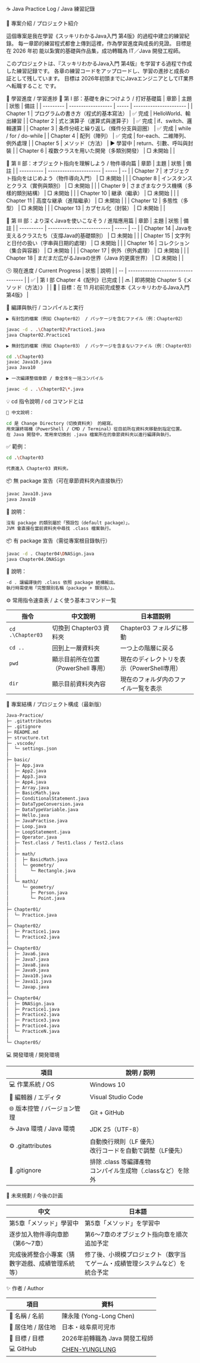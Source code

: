 ☕ Java Practice Log / Java 練習記錄

📖 專案介紹 / プロジェクト紹介

這個專案是我在學習《スッキリわかるJava入門 第4版》的過程中建立的練習紀錄。
每一章節的練習程式都會上傳到這裡，作為學習進度與成長的見證。
目標是在 2026 年初 能以紮實的基礎與作品集，成功轉職為 IT／Java 開發工程師。

このプロジェクトは、『スッキリわかるJava入門 第4版』を学習する過程で作成した練習記録です。
各章の練習コードをアップロードし、学習の進捗と成長の証として残しています。
目標は 2026年初頭までにJavaエンジニアとしてIT業界へ転職すること です。

🧩 學習進度 / 学習進捗
🩵 第 I 部：基礎を身につけよう / 打好基礎篇
| 章節        | 主題                 | 狀態    | 備註                     |
| --------- | ------------------ | ----- | ---------------------- |
| Chapter 1 | プログラムの書き方（程式的基本寫法） | ✅ 完成  | HelloWorld、輸出練習        |
| Chapter 2 | 式と演算子（運算式與運算子）     | ✅ 完成  | if、switch、邏輯運算         |
| Chapter 3 | 条件分岐と繰り返し（條件分支與迴圈） | ✅ 完成  | while / for / do-while |
| Chapter 4 | 配列（陣列）             | ✅ 完成  | for-each、二維陣列、例外處理     |
| Chapter 5 | メソッド（方法）           | ▶ 學習中 | return、引數、呼叫與封裝        |
| Chapter 6 | 複数クラスを用いた開発（多類別開發） | □ 未開始 |                        |

💎 第 II 部：オブジェクト指向を理解しよう / 物件導向篇
| 章節         | 主題                     | 狀態    | 備註 |
| ---------- | ---------------------- | ----- | -- |
| Chapter 7  | オブジェクト指向をはじめよう（物件導向入門） | □ 未開始 |    |
| Chapter 8  | インスタンスとクラス（實例與類別）      | □ 未開始 |    |
| Chapter 9  | さまざまなクラス機構（多樣的類別結構）    | □ 未開始 |    |
| Chapter 10 | 継承（繼承）                 | □ 未開始 |    |
| Chapter 11 | 高度な継承（進階繼承）            | □ 未開始 |    |
| Chapter 12 | 多態性（多型）                | □ 未開始 |    |
| Chapter 13 | カプセル化（封裝）              | □ 未開始 |    |

💠 第 III 部：より深くJavaを使いこなそう / 進階應用篇
| 章節         | 主題                         | 狀態    | 備註 |
| ---------- | -------------------------- | ----- | -- |
| Chapter 14 | Javaを支えるクラスたち（支撐Java的基礎類別） | □ 未開始 |    |
| Chapter 15 | 文字列と日付の扱い（字串與日期的處理）        | □ 未開始 |    |
| Chapter 16 | コレクション（集合與容器）              | □ 未開始 |    |
| Chapter 17 | 例外（例外處理）                   | □ 未開始 |    |
| Chapter 18 | まだまだ広がるJavaの世界（Java 的更廣世界） | □ 未開始 |    |

🕒 現在進度 / Current Progress
| 狀態 | 說明                                 |
| -- | ---------------------------------- |
| ✅  | 第 I 部 Chapter 4《配列》已完成             |
| 🔜 | 即將開始 Chapter 5《メソッド（方法）》           |
| 🎯 | 目標：在 11 月初前完成整本《スッキリわかるJava入門 第4版》 |



🧰 編譯與執行 / コンパイルと実行
```bash
▶ 有封包的檔案（例如 Chapter02） / パッケージを含むファイル（例：Chapter02）

javac -d . .\Chapter02\Practice1.java
java Chapter02.Practice1
```
```bash
▶ 無封包的檔案（例如 Chapter03） / パッケージを含まないファイル（例：Chapter03）

cd .\Chapter03
javac Java10.java
java Java10
```
```bash
▶ 一次編譯整個章節 / 章全体を一括コンパイル

javac -d . .\Chapter02\*.java
```


💡 cd 指令說明 / cd コマンドとは
```bash
🧭 中文說明：

cd 是 Change Directory（切換資料夾） 的縮寫。
用來讓終端機（PowerShell / CMD / Terminal）從目前所在資料夾移動到指定位置。
在 Java 開發中，常用來切換到 .java 檔案所在的章節資料夾以進行編譯與執行。
```

✅ 範例：
```bash
cd .\Chapter03

代表進入 Chapter03 資料夾。
```
📦 無 package 宣告（可在章節資料夾內直接執行）
```bash
javac Java10.java
java Java10
```
📘 說明：
```bash
沒有 package 的類別屬於「預設包（default package）」，
JVM 會直接在當前資料夾中尋找 .class 檔案執行。
```

📦 有 package 宣告（需從專案根目錄執行）
```bash
javac -d . Chapter04\DNASign.java
java Chapter04.DNASign
```
📘 說明：
```bash
-d . 讓編譯後的 .class 依照 package 結構輸出。
執行時需使用「完整類別名稱（package + 類別名）」。
```

⚙️ 常用指令速查表 / よく使う基本コマンド一覧

| 指令               | 中文說明                    | 日本語説明                      |
| ---------------- | ----------------------- | -------------------------- |
| `cd .\Chapter03` | 切換到 Chapter03 資料夾       | Chapter03 フォルダに移動          |
| `cd ..`          | 回到上一層資料夾                | 一つ上の階層に戻る                  |
| `pwd`            | 顯示目前所在位置（PowerShell 專用） | 現在のディレクトリを表示（PowerShell専用） |
| `dir`            | 顯示目前資料夾內容               | 現在のフォルダ内のファイル一覧を表示         |


📂 專案結構 / プロジェクト構成（最新版）

```bash
Java-Practice/
├─ .gitattributes
├─ .gitignore
├─ README.md
├─ structure.txt
├─ .vscode/
│  └─ settings.json
│
├─ basic/
│  ├─ App.java
│  ├─ App2.java
│  ├─ App3.java
│  ├─ App4.java
│  ├─ Array.java
│  ├─ BasicMath.java
│  ├─ ConditionalStatement.java
│  ├─ DataTypeConversion.java
│  ├─ DataTypeVariable.java
│  ├─ Hello.java
│  ├─ JavaPractise.java
│  ├─ Loop.java
│  ├─ LoopStatement.java
│  ├─ Operator.java
│  ├─ Test.class / Test1.class / Test2.class
│  │
│  ├─ math/
│  │  ├─ BasicMath.java
│  │  └─ geometry/
│  │     └─ Rectangle.java
│  │
│  └─ math1/
│     └─ geometry/
│        ├─ Person.java
│        └─ Point.java
│
├─ Chapter01/
│  └─ Practice.java
│
├─ Chapter02/
│  ├─ Practice1.java
│  └─ Practice2.java
│
├─ Chapter03/
│  ├─ Java6.java
│  ├─ Java7.java
│  ├─ Java8.java
│  ├─ Java9.java
│  ├─ Java10.java
│  ├─ Java11.java
│  └─ Javap.java
│
├─ Chapter04/
│  ├─ DNASign.java
│  ├─ Practice1.java
│  ├─ Practice2.java
│  ├─ Practice3.java
│  ├─ Practice4.java
│  └─ PracticeN.java
│
└─ Chapter05/
```

💻 開發環境 / 開発環境

| 項目                  | 說明 / 説明                                  |
| ------------------- | ---------------------------------------- |
| 💻 作業系統 / OS        | Windows 10                               |
| 🧩 編輯器 / エディタ       | Visual Studio Code                       |
| 🌐 版本控管 / バージョン管理   | Git + GitHub                             |
| ☕ Java 環境 / Java 環境 | JDK 25（UTF-8）                            |
| ⚙️ .gitattributes   | 自動換行規則（LF 優先）<br>改行コードを自動で調整（LF優先）       |
| 🧱 .gitignore       | 排除 .class 等編譯產物<br>コンパイル生成物（.classなど）を除外 |


🌱 未來規劃 / 今後の計画

| 中文                       | 日本語                                    |
| ------------------------ | -------------------------------------- |
| 第5章「メソッド」學習中             | 第5章「メソッド」を学習中                          |
| 逐步加入物件導向章節（第6〜7章）        | 第6〜7章のオブジェクト指向章を順次追加予定                 |
| 完成後將整合小專案（猜數字遊戲、成績管理系統等） | 修了後、小規模プロジェクト（数字当てゲーム・成績管理システムなど）を統合予定 |


✨ 作者 / Author

| 項目           | 資料                                                |
| ------------ | ------------------------------------------------- |
| 👤 名稱 / 名前   | 陳永隆 (Yong-Long Chen)                              |
| 📍 居住地 / 居住地 | 日本・岐阜県可児市                                         |
| 🎯 目標 / 目標   | 2026年前轉職為 Java 開發工程師                              |
| 💻 GitHub    | [CHEN-YUNGLUNG](https://github.com/CHEN-YUNGLUNG) |
